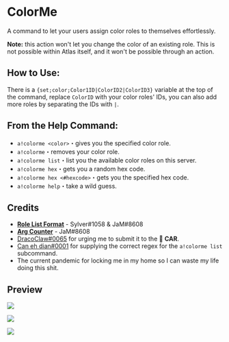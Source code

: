 # ColorMe

A command to let your users assign color roles to themselves effortlessly.

**Note:** this action won't let you change the color of an existing role. This is not possible within Atlas itself, and it won't be possible through an action.

## How to Use:
There is a `{set;color;Color1ID|ColorID2|ColorID3}` variable at the top of the command, replace `ColorID` with your color roles' IDs, you can also add more roles by separating the IDs with `|`.

## From the Help Command:

* `a!colorme <color>`・gives you the specified color role.
* `a!colorme`・removes your color role.
* `a!colorme list`・list you the available color roles on this server.
* `a!colorme hex`・gets you a random hex code.
* `a!colorme hex <#hexcode>`・gets you the specified hex code.
* `a!colorme help`・take a wild guess.

## Credits

* [**Role List Format**](https://github.com/sylo-digital/community-actions/tree/master/Snippets/Sylver-JaM-RoleList) - Sylver#1058 & JaM#8608 
* [**Arg Counter**](https://github.com/sylo-digital/community-actions/tree/master/Snippets/JaM-ArgCounter) - JaM#8608
* [DracoClaw#0065](https://github.com/DracoClaw) for urging me to submit it to the 🚗 **CAR**.
* [Can eh dian#0001](https://github.com/Canehdian) for supplying the correct regex for the `a!colorme list` subcommand.
* The current pandemic for locking me in my home so I can waste my life doing this shit.

## Preview

![](https://i.imgur.com/qbo6jTg.png)

![](https://i.imgur.com/HWLDS8i.png)

![](https://i.imgur.com/6w774u0.png)

